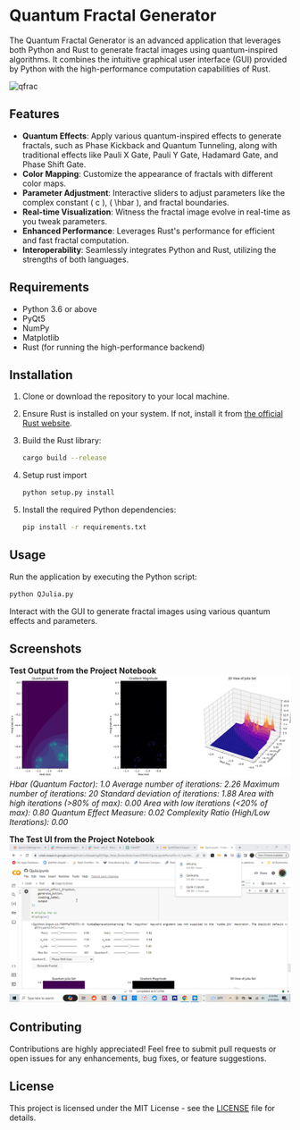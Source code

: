 
# Quantum Fractal Generator

The Quantum Fractal Generator is an advanced application that leverages both Python and Rust to generate fractal images using quantum-inspired algorithms. It combines the intuitive graphical user interface (GUI) provided by Python with the high-performance computation capabilities of Rust.

![qfrac](https://github.com/LoQiseaking69/Qjulia/blob/main/ASSETS/IMG_7142.gif)
## Features

- **Quantum Effects**: Apply various quantum-inspired effects to generate fractals, such as Phase Kickback and Quantum Tunneling, along with traditional effects like Pauli X Gate, Pauli Y Gate, Hadamard Gate, and Phase Shift Gate.
- **Color Mapping**: Customize the appearance of fractals with different color maps.
- **Parameter Adjustment**: Interactive sliders to adjust parameters like the complex constant \( c \), \( \hbar \), and fractal boundaries.
- **Real-time Visualization**: Witness the fractal image evolve in real-time as you tweak parameters.
- **Enhanced Performance**: Leverages Rust's performance for efficient and fast fractal computation.
- **Interoperability**: Seamlessly integrates Python and Rust, utilizing the strengths of both languages.

## Requirements

- Python 3.6 or above
- PyQt5
- NumPy
- Matplotlib
- Rust (for running the high-performance backend)

## Installation

1. Clone or download the repository to your local machine.
2. Ensure Rust is installed on your system. If not, install it from [the official Rust website](https://www.rust-lang.org/).
3. Build the Rust library:

   ```bash
   cargo build --release
   ```

4. Setup rust import

    ```bash
    python setup.py install
    ```
5. Install the required Python dependencies:

   ```bash
   pip install -r requirements.txt
   ```
## Usage

Run the application by executing the Python script:

```bash
python QJulia.py
```

Interact with the GUI to generate fractal images using various quantum effects and parameters.

## Screenshots

**Test Output from the Project Notebook**
![Quantum Fractal Generator](https://github.com/LoQiseaking69/Qjulia/blob/main/ASSETS/setx.png)
*Hbar (Quantum Factor): 1.0
Average number of iterations: 2.26
Maximum number of iterations: 20
Standard deviation of iterations: 1.88
Area with high iterations (>80% of max): 0.00
Area with low iterations (<20% of max): 0.80
Quantum Effect Measure: 0.02
Complexity Ratio (High/Low Iterations): 0.00*

**The Test UI from the Project Notebook**
![QUI](https://github.com/LoQiseaking69/Qjulia/blob/main/ASSETS/ScreenShot_2_10_2024_8_18_41_PM.png)

## Contributing

Contributions are highly appreciated! Feel free to submit pull requests or open issues for any enhancements, bug fixes, or feature suggestions.

## License

This project is licensed under the MIT License - see the [LICENSE](/LICENSE) file for details.
